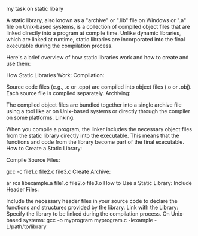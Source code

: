 my task on static libary

A static library, also known as a "archive" or ".lib" file on Windows or ".a" file on Unix-based systems, is a collection of compiled object files that are linked directly into a program at compile time. Unlike dynamic libraries, which are linked at runtime, static libraries are incorporated into the final executable during the compilation process.

Here's a brief overview of how static libraries work and how to create and use them:

How Static Libraries Work:
Compilation:

Source code files (e.g., .c or .cpp) are compiled into object files (.o or .obj). Each source file is compiled separately.
Archiving:

The compiled object files are bundled together into a single archive file using a tool like ar on Unix-based systems or directly through the compiler on some platforms.
Linking:

When you compile a program, the linker includes the necessary object files from the static library directly into the executable. This means that the functions and code from the library become part of the final executable.
How to Create a Static Library:

Compile Source Files:

gcc -c file1.c file2.c file3.c
Create Archive:

ar rcs libexample.a file1.o file2.o file3.o
How to Use a Static Library:
Include Header Files:

Include the necessary header files in your source code to declare the functions and structures provided by the library.
Link with the Library:
Specify the library to be linked during the compilation process.
On Unix-based systems:
gcc -o myprogram myprogram.c -lexample -L/path/to/library
